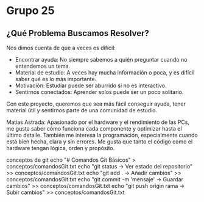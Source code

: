 # Grupo 25

## ¿Qué Problema Buscamos Resolver?
Nos dimos cuenta de que a veces es difícil:
* Encontrar ayuda: No siempre sabemos a quién preguntar cuando no entendemos un tema.
* Material de estudio: A veces hay mucha información o poca, y es difícil saber qué es lo más importante.
* Motivación: Estudiar puede ser aburrido si no es interactivo.
* Sentirnos conectados: Aprender solos puede ser un poco solitario. 

Con este proyecto, queremos que sea más fácil conseguir ayuda, tener material útil y sentirnos parte de una comunidad de estudio.

Matias Astrada: Apasionado por el hardware y el rendimiento de las PCs, me gusta saber cómo funciona cada componente y optimizar hasta el último detalle. También me interesa la programación, especialmente cuando está bien hecha, clara y sin errores. Me gusta que tanto el código como el hardware tengan lógica, orden y propósito.


conceptos de git
echo "# Comandos Git Básicos" > conceptos/comandosGit.txt
echo "git status -> Ver estado del repositorio" >> conceptos/comandosGit.txt
echo "git add . -> Añadir cambios" >> conceptos/comandosGit.txt
echo "git commit -m 'mensaje' -> Guardar cambios" >> conceptos/comandosGit.txt
echo "git push origin rama -> Subir cambios" >> conceptos/comandosGit.txt
